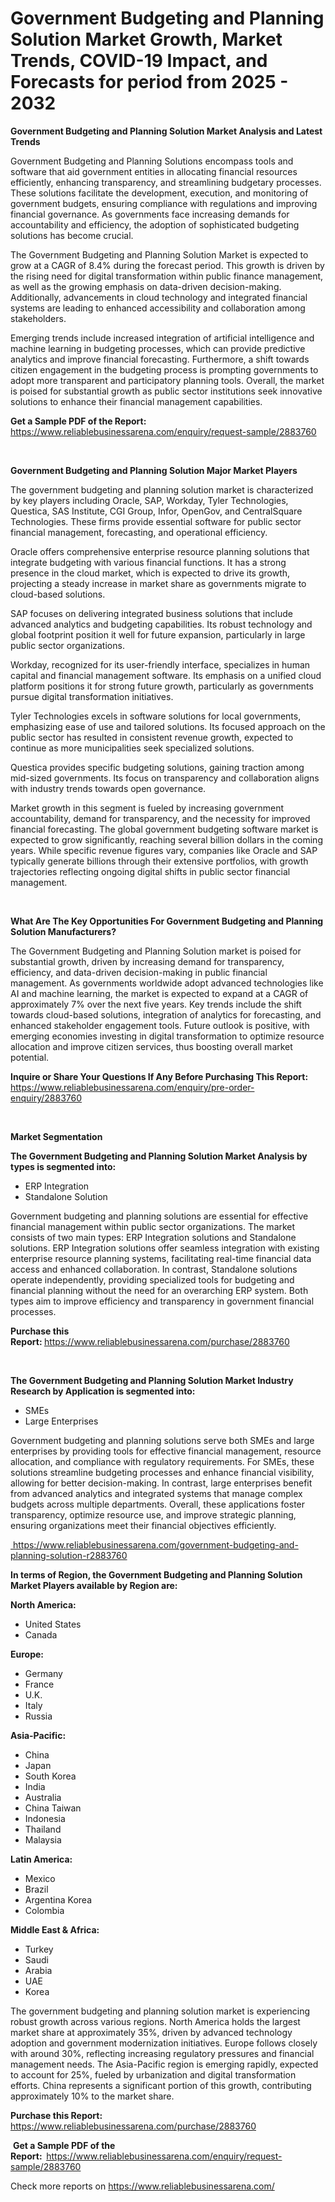 <p><h1>Government Budgeting and Planning Solution Market Growth, Market Trends, COVID-19 Impact, and Forecasts for period from 2025 - 2032</h1></p><p><strong>Government Budgeting and Planning Solution Market Analysis and Latest Trends</strong></p>
<p><p>Government Budgeting and Planning Solutions encompass tools and software that aid government entities in allocating financial resources efficiently, enhancing transparency, and streamlining budgetary processes. These solutions facilitate the development, execution, and monitoring of government budgets, ensuring compliance with regulations and improving financial governance. As governments face increasing demands for accountability and efficiency, the adoption of sophisticated budgeting solutions has become crucial.</p><p>The Government Budgeting and Planning Solution Market is expected to grow at a CAGR of 8.4% during the forecast period. This growth is driven by the rising need for digital transformation within public finance management, as well as the growing emphasis on data-driven decision-making. Additionally, advancements in cloud technology and integrated financial systems are leading to enhanced accessibility and collaboration among stakeholders. </p><p>Emerging trends include increased integration of artificial intelligence and machine learning in budgeting processes, which can provide predictive analytics and improve financial forecasting. Furthermore, a shift towards citizen engagement in the budgeting process is prompting governments to adopt more transparent and participatory planning tools. Overall, the market is poised for substantial growth as public sector institutions seek innovative solutions to enhance their financial management capabilities.</p></p>
<p><strong>Get a Sample PDF of the Report:&nbsp;</strong> <a href="https://www.reliablebusinessarena.com/enquiry/request-sample/2883760?utm_campaign=2488&utm_medium=2&utm_source=Github&utm_content=ia&utm_term=13032025&utm_id=government-budgeting-and-planning-solution">https://www.reliablebusinessarena.com/enquiry/request-sample/2883760</a></p>
<p>&nbsp;</p>
<p><strong>Government Budgeting and Planning Solution Major Market Players</strong></p>
<p><p>The government budgeting and planning solution market is characterized by key players including Oracle, SAP, Workday, Tyler Technologies, Questica, SAS Institute, CGI Group, Infor, OpenGov, and CentralSquare Technologies. These firms provide essential software for public sector financial management, forecasting, and operational efficiency. </p><p>Oracle offers comprehensive enterprise resource planning solutions that integrate budgeting with various financial functions. It has a strong presence in the cloud market, which is expected to drive its growth, projecting a steady increase in market share as governments migrate to cloud-based solutions.</p><p>SAP focuses on delivering integrated business solutions that include advanced analytics and budgeting capabilities. Its robust technology and global footprint position it well for future expansion, particularly in large public sector organizations.</p><p>Workday, recognized for its user-friendly interface, specializes in human capital and financial management software. Its emphasis on a unified cloud platform positions it for strong future growth, particularly as governments pursue digital transformation initiatives.</p><p>Tyler Technologies excels in software solutions for local governments, emphasizing ease of use and tailored solutions. Its focused approach on the public sector has resulted in consistent revenue growth, expected to continue as more municipalities seek specialized solutions.</p><p>Questica provides specific budgeting solutions, gaining traction among mid-sized governments. Its focus on transparency and collaboration aligns with industry trends towards open governance.</p><p>Market growth in this segment is fueled by increasing government accountability, demand for transparency, and the necessity for improved financial forecasting. The global government budgeting software market is expected to grow significantly, reaching several billion dollars in the coming years. While specific revenue figures vary, companies like Oracle and SAP typically generate billions through their extensive portfolios, with growth trajectories reflecting ongoing digital shifts in public sector financial management.</p></p>
<p>&nbsp;</p>
<p><strong>What Are The Key Opportunities For Government Budgeting and Planning Solution Manufacturers?</strong></p>
<p><p>The Government Budgeting and Planning Solution market is poised for substantial growth, driven by increasing demand for transparency, efficiency, and data-driven decision-making in public financial management. As governments worldwide adopt advanced technologies like AI and machine learning, the market is expected to expand at a CAGR of approximately 7% over the next five years. Key trends include the shift towards cloud-based solutions, integration of analytics for forecasting, and enhanced stakeholder engagement tools. Future outlook is positive, with emerging economies investing in digital transformation to optimize resource allocation and improve citizen services, thus boosting overall market potential.</p></p>
<p><strong>Inquire or Share Your Questions If Any Before Purchasing This Report:</strong> <a href="https://www.reliablebusinessarena.com/enquiry/pre-order-enquiry/2883760?utm_campaign=2488&utm_medium=2&utm_source=Github&utm_content=ia&utm_term=13032025&utm_id=government-budgeting-and-planning-solution">https://www.reliablebusinessarena.com/enquiry/pre-order-enquiry/2883760</a></p>
<p>&nbsp;</p>
<p><strong>Market Segmentation</strong></p>
<p><strong>The Government Budgeting and Planning Solution Market Analysis by types is segmented into:</strong></p>
<p><ul><li>ERP Integration</li><li>Standalone Solution</li></ul></p>
<p><p>Government budgeting and planning solutions are essential for effective financial management within public sector organizations. The market consists of two main types: ERP Integration solutions and Standalone solutions. ERP Integration solutions offer seamless integration with existing enterprise resource planning systems, facilitating real-time financial data access and enhanced collaboration. In contrast, Standalone solutions operate independently, providing specialized tools for budgeting and financial planning without the need for an overarching ERP system. Both types aim to improve efficiency and transparency in government financial processes.</p></p>
<p><strong>Purchase this Report:&nbsp;</strong><a href="https://www.reliablebusinessarena.com/purchase/2883760?utm_campaign=2488&utm_medium=2&utm_source=Github&utm_content=ia&utm_term=13032025&utm_id=government-budgeting-and-planning-solution">https://www.reliablebusinessarena.com/purchase/2883760</a></p>
<p>&nbsp;</p>
<p><strong>The Government Budgeting and Planning Solution Market Industry Research by Application is segmented into:</strong></p>
<p><ul><li>SMEs</li><li>Large Enterprises</li></ul></p>
<p><p>Government budgeting and planning solutions serve both SMEs and large enterprises by providing tools for effective financial management, resource allocation, and compliance with regulatory requirements. For SMEs, these solutions streamline budgeting processes and enhance financial visibility, allowing for better decision-making. In contrast, large enterprises benefit from advanced analytics and integrated systems that manage complex budgets across multiple departments. Overall, these applications foster transparency, optimize resource use, and improve strategic planning, ensuring organizations meet their financial objectives efficiently.</p></p>
<p><a href="https://www.reliablebusinessarena.com/government-budgeting-and-planning-solution-r2883760?utm_campaign=2488&utm_medium=2&utm_source=Github&utm_content=ia&utm_term=13032025&utm_id=government-budgeting-and-planning-solution">&nbsp;https://www.reliablebusinessarena.com/government-budgeting-and-planning-solution-r2883760</a></p>
<p><strong>In terms of Region, the Government Budgeting and Planning Solution Market Players available by Region are:</strong></p>
<p>
    <p> <strong> North America: </strong>
        <ul>
            <li>United States</li>
            <li>Canada</li>
        </ul>
        </p> 
    <p> <strong> Europe: </strong>
        <ul>
            <li>Germany</li>
            <li>France</li>
            <li>U.K.</li>
            <li>Italy</li>
            <li>Russia</li>
        </ul>
        </p> 
    <p> <strong> Asia-Pacific: </strong>
        <ul>
            <li>China</li>
            <li>Japan</li>
            <li>South Korea</li>
            <li>India</li>
            <li>Australia</li>
            <li>China Taiwan</li>
            <li>Indonesia</li>
            <li>Thailand</li>
            <li>Malaysia</li>
        </ul>
        </p> 
    <p> <strong> Latin America: </strong>
        <ul>
            <li>Mexico</li>
            <li>Brazil</li>
            <li>Argentina Korea</li>
            <li>Colombia</li>
        </ul>
        </p> 
    <p> <strong> Middle East & Africa: </strong>
        <ul>
            <li>Turkey</li>
            <li>Saudi</li>
            <li>Arabia</li>
            <li>UAE</li>
            <li>Korea</li>
        </ul>
    </p>
    </p>
<p><p>The government budgeting and planning solution market is experiencing robust growth across various regions. North America holds the largest market share at approximately 35%, driven by advanced technology adoption and government modernization initiatives. Europe follows closely with around 30%, reflecting increasing regulatory pressures and financial management needs. The Asia-Pacific region is emerging rapidly, expected to account for 25%, fueled by urbanization and digital transformation efforts. China represents a significant portion of this growth, contributing approximately 10% to the market share.</p></p>
<p><strong>Purchase this Report: </strong><a href="https://www.reliablebusinessarena.com/purchase/2883760?utm_campaign=2488&utm_medium=2&utm_source=Github&utm_content=ia&utm_term=13032025&utm_id=government-budgeting-and-planning-solution">https://www.reliablebusinessarena.com/purchase/2883760</a></p>
<p>&nbsp;<strong>Get a Sample PDF of the Report:&nbsp;&nbsp;</strong><a href="https://www.reliablebusinessarena.com/enquiry/request-sample/2883760?utm_campaign=2488&utm_medium=2&utm_source=Github&utm_content=ia&utm_term=13032025&utm_id=government-budgeting-and-planning-solution">https://www.reliablebusinessarena.com/enquiry/request-sample/2883760</a></p>
<p><strong></strong></p>
<p>Check more reports on <a href="https://www.reliablebusinessarena.com/?utm_campaign=2488&utm_medium=2&utm_source=Github&utm_content=ia&utm_term=13032025&utm_id=government-budgeting-and-planning-solution">https://www.reliablebusinessarena.com/</a></p>